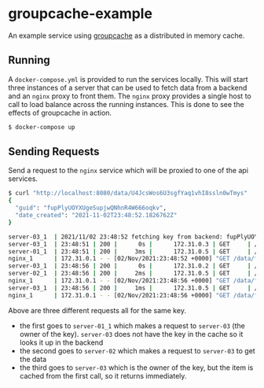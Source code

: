 # groupcache-example
An example service using [groupcache](https://github.com/mailgun/groupcache) as a distributed in memory cache.

## Running
A `docker-compose.yml` is provided to run the services locally. This will start three
instances of a server that can be used to fetch data from a backend and an `nginx` proxy
to front them. The `nginx` proxy provides a single host to call to load balance
across the running instances. This is done to see the effects of groupcache in action.

```bash
$ docker-compose up
```

## Sending Requests
Send a request to the `nginx` service which will be proxied to one of the api services.

```bash
$ curl "http://localhost:8080/data/U4JcsWos6U3sgfYaq1vhI8ssln0wTmys"
{
  "guid": "fupPlyUOYXUgeSupjwQNhnR4W666oqkv",
  "date_created": "2021-11-02T23:48:52.1826762Z"
}

server-03_1  | 2021/11/02 23:48:52 fetching key from backend: fupPlyUOYXUgeSupjwQNhnR4W666oqkv
server-03_1  | 23:48:51 | 200 |      0s |      172.31.0.3 | GET     | /_groupcache/data/fupPlyUOYXUgeSupjwQNhnR4W666oqkv
server-01_1  | 23:48:51 | 200 |     3ms |      172.31.0.5 | GET     | /data/fupPlyUOYXUgeSupjwQNhnR4W666oqkv
nginx_1      | 172.31.0.1 - - [02/Nov/2021:23:48:52 +0000] "GET /data/fupPlyUOYXUgeSupjwQNhnR4W666oqkv HTTP/1.1" 200 89 "-" "Paw/3.3.1 (Macintosh; OS X/11.6.0) GCDHTTPRequest" "-"
server-03_1  | 23:48:56 | 200 |      0s |      172.31.0.2 | GET     | /_groupcache/data/fupPlyUOYXUgeSupjwQNhnR4W666oqkv
server-02_1  | 23:48:56 | 200 |     2ms |      172.31.0.5 | GET     | /data/fupPlyUOYXUgeSupjwQNhnR4W666oqkv
nginx_1      | 172.31.0.1 - - [02/Nov/2021:23:48:56 +0000] "GET /data/fupPlyUOYXUgeSupjwQNhnR4W666oqkv HTTP/1.1" 200 89 "-" "Paw/3.3.1 (Macintosh; OS X/11.6.0) GCDHTTPRequest" "-"
server-03_1  | 23:48:56 | 200 |     1ms |      172.31.0.5 | GET     | /data/fupPlyUOYXUgeSupjwQNhnR4W666oqkv
nginx_1      | 172.31.0.1 - - [02/Nov/2021:23:48:56 +0000] "GET /data/fupPlyUOYXUgeSupjwQNhnR4W666oqkv HTTP/1.1" 200 89 "-" "Paw/3.3.1 (Macintosh; OS X/11.6.0) GCDHTTPRequest" "-"
```

Above are three different requests all for the same key.

* the first goes to `server-01_1` which makes a request to `server-03` (the owner of the key). `server-03` does not have the key in the cache so it looks it up in the backend
* the second goes to `server-02` which makes a request to `server-03` to get the data
* the third goes to `server-03` which is the owner of the key, but the item is cached from the first call, so it returns immediately.